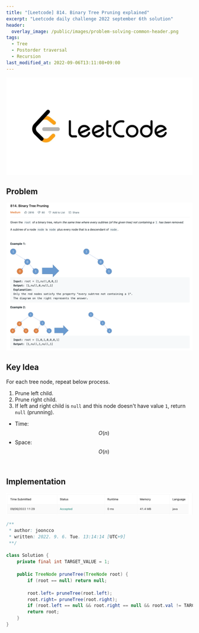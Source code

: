 ```yaml
---
title: "[Leetcode] 814. Binary Tree Pruning explained"
excerpt: "Leetcode daily challenge 2022 september 6th solution"
header:
  overlay_image: /public/images/problem-solving-common-header.png
tags:
  - Tree
  - Postorder traversal
  - Recursion
last_modified_at: 2022-09-06T13:11:08+09:00
---
```


<a href="https://leetcode.com/">
    <img src="/public/images/leetcode-logo.jpeg"/>
</a>

## Problem

<a href="https://leetcode.com/problems/binary-tree-pruning/">
    <img src="/public/images/leetcode-814.png"/>
</a>

<br/>

## Key Idea

For each tree node, repeat below process.

1. Prune left child.
2. Prune right child.
3. If left and right child is `null` and this node doesn't have value `1`, return `null` (prunning).

- Time: $$O(n)$$
- Space: $$O(n)$$

<br/>

## Implementation

<img src="/public/images/leetcode-814-result.png"/>

```java
/**
 * author: jooncco
 * written: 2022. 9. 6. Tue. 13:14:14 [UTC+9]
 **/

class Solution {
    private final int TARGET_VALUE = 1;

    public TreeNode pruneTree(TreeNode root) {
        if (root == null) return null;

        root.left= pruneTree(root.left);
        root.right= pruneTree(root.right);
        if (root.left == null && root.right == null && root.val != TARGET_VALUE) return null;
        return root;
    }
}
```
